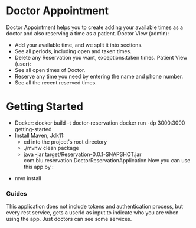 # Doctor Appointment
Doctor Appointment helps you to create adding your available times as a doctor and also reserving a time as a patient.
Doctor View (admin):
* Add your available time, and we split it into sections.
* See all periods, including open and taken times.
* Delete any Reservation you want, exceptions:taken times.
Patient View (user):
* See all open times of Doctor.
* Reserve any time you need by entering the name and phone number.
* See all the recent reserved times.
# Getting Started
* Docker:
  docker build -t doctor-reservation
  docker run -dp 3000:3000 getting-started
* Install Maven, Jdk11:
  * cd into the project's root directory
  * ./mvnw clean package
  * java -jar target/Reservation-0.0.1-SNAPSHOT.jar com.blu.reservation.DoctorReservationApplication
Now you can use this app by :
- mvn install
### Guides
This application does not include tokens and authentication process, 
but every rest service, gets a userId as input to indicate who you are when using the app.
Just doctors can see some services.



